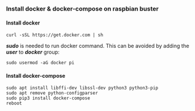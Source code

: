 ### Install docker & docker-compose on raspbian buster

#### Install docker

```
curl -sSL https://get.docker.com | sh
```
  ***sudo*** is needed to run docker command.  This can be avoided by adding the ***user*** to ***docker*** group:

```
sudo usermod -aG docker pi
```
#### Install docker-compose

```
sudo apt install libffi-dev libssl-dev python3 python3-pip
sudo apt remove python-configparser
sudo pip3 install docker-compose
reboot
```
